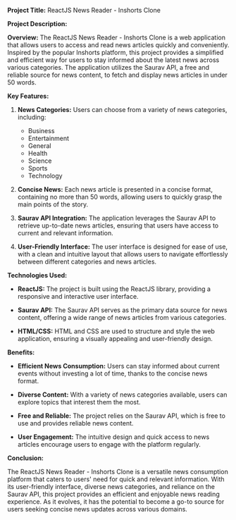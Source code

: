 **Project Title:** ReactJS News Reader - Inshorts Clone

**Project Description:**

**Overview:**
The ReactJS News Reader - Inshorts Clone is a web application that allows users to access and read news articles quickly and conveniently. Inspired by the popular Inshorts platform, this project provides a simplified and efficient way for users to stay informed about the latest news across various categories. The application utilizes the Saurav API, a free and reliable source for news content, to fetch and display news articles in under 50 words.

**Key Features:**

1. **News Categories:** Users can choose from a variety of news categories, including:
   - Business
   - Entertainment
   - General
   - Health
   - Science
   - Sports
   - Technology

2. **Concise News:** Each news article is presented in a concise format, containing no more than 50 words, allowing users to quickly grasp the main points of the story.

3. **Saurav API Integration:** The application leverages the Saurav API to retrieve up-to-date news articles, ensuring that users have access to current and relevant information.

4. **User-Friendly Interface:** The user interface is designed for ease of use, with a clean and intuitive layout that allows users to navigate effortlessly between different categories and news articles.



**Technologies Used:**

- **ReactJS:** The project is built using the ReactJS library, providing a responsive and interactive user interface.

- **Saurav API:** The Saurav API serves as the primary data source for news content, offering a wide range of news articles from various categories.

- **HTML/CSS:** HTML and CSS are used to structure and style the web application, ensuring a visually appealing and user-friendly design.

**Benefits:**

- **Efficient News Consumption:** Users can stay informed about current events without investing a lot of time, thanks to the concise news format.

- **Diverse Content:** With a variety of news categories available, users can explore topics that interest them the most.

- **Free and Reliable:** The project relies on the Saurav API, which is free to use and provides reliable news content.

- **User Engagement:** The intuitive design and quick access to news articles encourage users to engage with the platform regularly.



**Conclusion:**

The ReactJS News Reader - Inshorts Clone is a versatile news consumption platform that caters to users' need for quick and relevant information. With its user-friendly interface, diverse news categories, and reliance on the Saurav API, this project provides an efficient and enjoyable news reading experience. As it evolves, it has the potential to become a go-to source for users seeking concise news updates across various domains.
